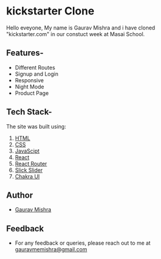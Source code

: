# kickstarter Clone

Hello eveyone, My name is Gaurav Mishra and i have cloned "kickstarter.com" in our constuct week at Masai School. 

## Features- 

* Different Routes
* Signup and Login
* Responsive
* Night Mode
* Product Page


## Tech Stack- 

The site was built using:
1. [HTML](https://developer.mozilla.org/en-US/docs/Web/HTML)
2. [CSS](https://developer.mozilla.org/en-US/docs/Web/CSS)
3. [JavaScipt](https://developer.mozilla.org/en-US/docs/Web/JavaScript)
4. [React](https://reactjs.org/)
5. [React Router](https://reactrouter.com/)
6. [Slick Slider](https://kenwheeler.github.io/slick/)
7. [Chakra UI](https://chakra-ui.com/)

## Author

* [Gaurav Mishra](https://www.linkedin.com/in/gaurav-mishra-435814a8/)

## Feedback

* For any feedback or queries, please reach out to me at gauravmemishra@gmail.com
